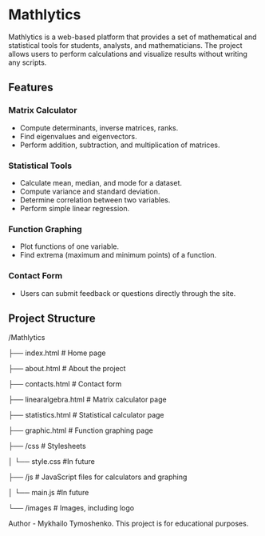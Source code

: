 # Mathlytics

Mathlytics is a web-based platform that provides a set of mathematical and statistical tools for students, analysts, and mathematicians. The project allows users to perform calculations and visualize results without writing any scripts.

## Features

### Matrix Calculator
- Compute determinants, inverse matrices, ranks.
- Find eigenvalues and eigenvectors.
- Perform addition, subtraction, and multiplication of matrices.

### Statistical Tools
- Calculate mean, median, and mode for a dataset.
- Compute variance and standard deviation.
- Determine correlation between two variables.
- Perform simple linear regression.

### Function Graphing
- Plot functions of one variable.
- Find extrema (maximum and minimum points) of a function.

### Contact Form
- Users can submit feedback or questions directly through the site.

## Project Structure
/Mathlytics

├── index.html # Home page

├── about.html # About the project

├── contacts.html # Contact form

├── linearalgebra.html # Matrix calculator page

├── statistics.html # Statistical calculator page

├── graphic.html # Function graphing page

├── /css # Stylesheets

│ └── style.css #In future

├── /js # JavaScript files for calculators and graphing

│ └── main.js #In future

└── /images # Images, including logo

Author - Mykhailo Tymoshenko. This project is for educational purposes.
